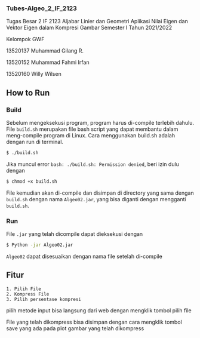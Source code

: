 ### Tubes-Algeo_2_IF_2123

Tugas Besar 2 IF 2123 Aljabar Linier dan Geometri Aplikasi Nilai Eigen dan Vektor Eigen dalam Kompresi Gambar Semester I Tahun 2021/2022

Kelompok GWF

13520137 Muhammad Gilang R.

13520152 Muhammad Fahmi Irfan

13520160 Willy Wilsen

## How to Run

### Build

Sebelum mengeksekusi program, program harus di-compile terlebih dahulu. File `build.sh` merupakan file bash script yang dapat membantu dalam meng-compile program di Linux. Cara menggunakan build.sh adalah dengan run di terminal.

```bash
$ ./build.sh
```

Jika muncul error `bash: ./build.sh: Permission denied`, beri izin dulu dengan 

```bash
$ chmod +x build.sh
```

File kemudian akan di-compile dan disimpan di directory yang sama dengan `build.sh` dengan nama `Algeo02.jar`, yang bisa diganti dengan mengganti `build.sh`.

### Run

File `.jar` yang telah dicompile dapat dieksekusi dengan

```bash
$ Python -jar Algeo02.jar
```

`Algeo02` dapat disesuaikan dengan nama file setelah di-compile


## Fitur

```
1. Pilih File
2. Kompress File
3. Pilih persentase kompresi

```

pilih metode input bisa langsung dari web dengan mengklik tombol pilih file

File yang telah dikompress bisa disimpan dengan cara mengklik tombol save yang ada pada plot gambar yang telah dikompress
